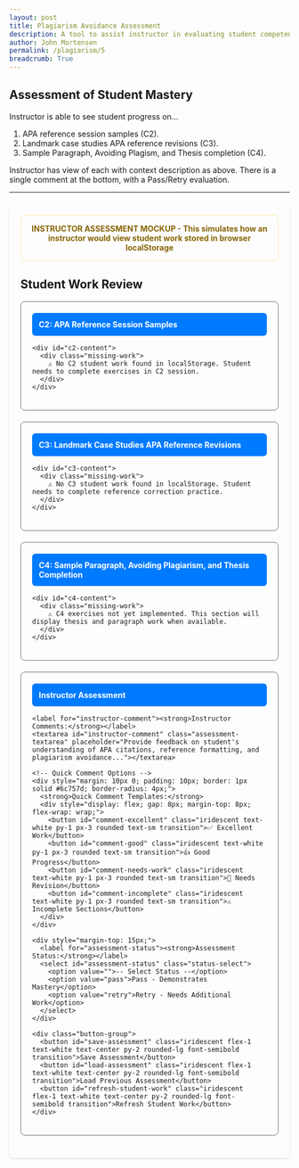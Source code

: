 ```yaml
---
layout: post
title: Plagiarism Avoidance Assessment
description: A tool to assist instructor in evaluating student competency in APA reference and citations. 
author: John Mortensen
permalink: /plagiarism/5
breadcrumb: True
---
```


## Assessment of Student Mastery

Instructor is able to see student progress on...

1. APA reference session samples (C2).
2. Landmark case studies APA reference revisions (C3).
3. Sample Paragraph, Avoiding Plagism, and Thesis completion (C4).

Instructor has view of each with context description as above.  There is a single comment at the bottom, with a Pass/Retry evaluation.

---

<style>
  .assessment-container {
    max-width: 1000px;
    margin: 20px auto;
    padding: 20px;
    border-radius: 8px;
    box-shadow: 0 2px 4px rgba(0,0,0,0.1);
  }
  
  .student-work-card {
    border: 1px solid #6c757d;
    border-radius: 8px;
    padding: 20px;
    margin-bottom: 20px;
  }
  
  .lesson-header {
    background-color: #007bff;
    color: white;
    padding: 12px;
    border-radius: 6px;
    margin-bottom: 15px;
    font-weight: bold;
  }
  
  .work-section {
    border-left: 4px solid #007bff;
    padding: 15px;
    margin: 10px 0;
    border-radius: 4px;
  }
  
  .missing-work {
    border-left: 4px solid #dc3545;
    padding: 15px;
    margin: 10px 0;
    border-radius: 4px;
    color: #721c24;
  }
  
  .assessment-textarea {
    width: 100%;
    min-height: 100px;
    padding: 12px;
    border: 1px solid #6c757d;
    border-radius: 4px;
    font-family: Arial, sans-serif;
    line-height: 1.6;
    resize: vertical;
  }
  
  .status-select {
    padding: 8px 12px;
    border: 1px solid #6c757d;
    border-radius: 4px;
    font-size: 16px;
    margin-left: 10px;
    color: #495057;
  }
  
  .button-group {
    display: flex;
    gap: 10px;
    margin-top: 15px;
    flex-wrap: wrap;
  }
  
  .mockup-notice {
    border: 1px solid #ffeaa7;
    border-radius: 8px;
    padding: 15px;
    margin-bottom: 20px;
    text-align: center;
    font-weight: bold;
    color: #856404;
  }
</style>

<div class="assessment-container">
  
  <div class="mockup-notice">
    INSTRUCTOR ASSESSMENT MOCKUP - This simulates how an instructor would view student work stored in browser localStorage
  </div>
  
  <h2>Student Work Review</h2>
  
  <!-- C2 Work Display -->
  <div class="student-work-card">
    <div class="lesson-header">
      C2: APA Reference Session Samples
    </div>

    <div id="c2-content">
      <div class="missing-work">
        ⚠️ No C2 student work found in localStorage. Student needs to complete exercises in C2 session.
      </div>
    </div>
  </div>
  
  <!-- C3 Work Display -->
  <div class="student-work-card">
    <div class="lesson-header">
      C3: Landmark Case Studies APA Reference Revisions
    </div>

    <div id="c3-content">
      <div class="missing-work">
        ⚠️ No C3 student work found in localStorage. Student needs to complete reference correction practice.
      </div>
    </div>
  </div>
  
  <!-- C4 Work Display (Placeholder for future) -->
  <div class="student-work-card">
    <div class="lesson-header">
      C4: Sample Paragraph, Avoiding Plagiarism, and Thesis Completion
    </div>

    <div id="c4-content">
      <div class="missing-work">
        ⚠️ C4 exercises not yet implemented. This section will display thesis and paragraph work when available.
      </div>
    </div>
  </div>
  
  <!-- Instructor Assessment -->
  <div class="student-work-card">
    <div class="lesson-header">
      Instructor Assessment
    </div>

    <label for="instructor-comment"><strong>Instructor Comments:</strong></label>
    <textarea id="instructor-comment" class="assessment-textarea" placeholder="Provide feedback on student's understanding of APA citations, reference formatting, and plagiarism avoidance..."></textarea>
    
    <!-- Quick Comment Options -->
    <div style="margin: 10px 0; padding: 10px; border: 1px solid #6c757d; border-radius: 4px;">
      <strong>Quick Comment Templates:</strong>
      <div style="display: flex; gap: 8px; margin-top: 8px; flex-wrap: wrap;">
        <button id="comment-excellent" class="iridescent text-white py-1 px-3 rounded text-sm transition">✅ Excellent Work</button>
        <button id="comment-good" class="iridescent text-white py-1 px-3 rounded text-sm transition">👍 Good Progress</button>
        <button id="comment-needs-work" class="iridescent text-white py-1 px-3 rounded text-sm transition">📝 Needs Revision</button>
        <button id="comment-incomplete" class="iridescent text-white py-1 px-3 rounded text-sm transition">⚠️ Incomplete Sections</button>
      </div>
    </div>
    
    <div style="margin-top: 15px;">
      <label for="assessment-status"><strong>Assessment Status:</strong></label>
      <select id="assessment-status" class="status-select">
        <option value="">-- Select Status --</option>
        <option value="pass">Pass - Demonstrates Mastery</option>
        <option value="retry">Retry - Needs Additional Work</option>
      </select>
    </div>
    
    <div class="button-group">
      <button id="save-assessment" class="iridescent flex-1 text-white text-center py-2 rounded-lg font-semibold transition">Save Assessment</button>
      <button id="load-assessment" class="iridescent flex-1 text-white text-center py-2 rounded-lg font-semibold transition">Load Previous Assessment</button>
      <button id="refresh-student-work" class="iridescent flex-1 text-white text-center py-2 rounded-lg font-semibold transition">Refresh Student Work</button>
    </div>
  </div>
  
  <div id="assessment-status-message" style="margin: 10px 0; padding: 8px; border-radius: 4px; display: none;"></div>
</div>

<script>
document.addEventListener("DOMContentLoaded", function() {
    console.log("C5 Assessment page script loaded!");

    // Status message helper function
    function showStatusMessage(message, type) {
        const statusDiv = document.getElementById("assessment-status-message");
        statusDiv.textContent = message;
        statusDiv.style.display = "block";

        switch(type) {
            case "success":
                statusDiv.style.backgroundColor = "#d1ecf1";
                statusDiv.style.color = "#0c5460";
                statusDiv.style.border = "1px solid #bee5eb";
                break;
            case "error":
                statusDiv.style.backgroundColor = "#e9ecef";
                statusDiv.style.color = "#495057";
                statusDiv.style.border = "1px solid #6c757d";
                break;
            case "info":
                statusDiv.style.backgroundColor = "#d1ecf1";
                statusDiv.style.color = "#0c5460";
                statusDiv.style.border = "1px solid #bee5eb";
                break;
        }

        setTimeout(() => {
            statusDiv.style.display = "none";
        }, 4000);
    }

    // Load and display student work
    function loadStudentWork() {
        console.log("loadStudentWork() function called!");
        
        // Helper function to safely get value or show 'Not available'
        function safeValue(obj, path, defaultValue = 'Not available') {
            return path.split('.').reduce((current, key) => current && current[key], obj) || defaultValue;
        }

        // Load C2 Work - Parse from assessment data
        const c2Container = document.getElementById('c2-content');
        const c2AssessmentData = localStorage.getItem('plagiarism-c2-assessment');
        
        console.log("C2 localStorage check:", c2AssessmentData ? "Data found" : "No data found");

        let c2HasData = false;
        let c2Content = '';

        if (c2AssessmentData) {
            try {
                const c2Work = JSON.parse(c2AssessmentData);
                const completedDate = new Date(c2Work.timestamp).toLocaleString();
                c2HasData = true;
                c2Content = '<div class="work-section">';

                c2Content += `
                    <strong>📅 Assessment Completed:</strong> ${completedDate}<br><br>
                    <strong>Salem's Citation Exercise:</strong><br>
                    <em>In-text Citation:</em><br>
                    <div style="padding: 8px; border-radius: 4px; margin: 5px 0;">
                        ${safeValue(c2Work, 'studentWork.salemExercise.citation')}
                    </div>
                    <em>Reference List Entry:</em><br>
                    <div style="padding: 8px; border-radius: 4px; margin: 5px 0;">
                        ${safeValue(c2Work, 'studentWork.salemExercise.reference')}
                    </div>
                    <strong>Comparison Exercise:</strong><br>
                    <em>Uncited Version:</em><br>
                    <div style="padding: 8px; border-radius: 4px; margin: 5px 0;">
                        ${safeValue(c2Work, 'studentWork.comparisonExercise.uncited')}
                    </div>
                    <em>Properly Cited Version:</em><br>
                    <div style="padding: 8px; border-radius: 4px; margin: 5px 0;">
                        ${safeValue(c2Work, 'studentWork.comparisonExercise.cited')}
                    </div>
                    <em>Reference List:</em><br>
                    <div style="padding: 8px; border-radius: 4px; margin: 5px 0;">
                        ${safeValue(c2Work, 'studentWork.comparisonExercise.references')}
                    </div>
                `;

                c2Content += '</div>';
            } catch (error) {
                c2Content = '<div class="missing-work">❌ Error loading C2 assessment data: ' + error.message + '</div>';
            }
        }

        if (c2HasData) {
            c2Container.innerHTML = c2Content;
        }

        // Load C3 Work - Parse from assessment data  
        const c3Container = document.getElementById('c3-content');
        const c3AssessmentData = localStorage.getItem('plagiarism-c3-assessment');

        let c3HasData = false;
        let c3Content = '';

        if (c3AssessmentData) {
            try {
                const c3Work = JSON.parse(c3AssessmentData);
                const completedDate = new Date(c3Work.timestamp).toLocaleString();
                c3HasData = true;
                c3Content = '<div class="work-section">';

                c3Content += `
                    <strong>📅 Assessment Completed:</strong> ${completedDate}<br><br>
                    <strong>Taylor Swift Reference Correction:</strong><br>
                    <em>Original weak reference:</em> MSN. (2025). Taylor Swift's legal odyssey...<br>
                    <em>Student's improved version:</em><br>
                    <div style="padding: 8px; border-radius: 4px; margin: 5px 0;">
                        ${safeValue(c3Work, 'studentWork.taylorSwiftReference')}
                    </div>
                    <strong>Pete Hegseth Reference Correction:</strong><br>
                    <em>Original weak reference:</em> News source on 2025 academic misconduct cases.<br>
                    <em>Student's improved version:</em><br>
                    <div style="padding: 8px; border-radius: 4px; margin: 5px 0;">
                        ${safeValue(c3Work, 'studentWork.peteHegsethReference')}
                    </div>
                `;

                c3Content += '</div>';
            } catch (error) {
                c3Content = '<div class="missing-work">❌ Error loading C3 assessment data: ' + error.message + '</div>';
            }
        }

        if (c3HasData) {
            c3Container.innerHTML = c3Content;
        }

        // Load C4 Work - Parse from assessment data
        const c4Container = document.getElementById('c4-content');
        const c4AssessmentData = localStorage.getItem('plagiarism-c4-assessment');

        if (c4AssessmentData) {
            try {
                const c4Work = JSON.parse(c4AssessmentData);
                const completedDate = new Date(c4Work.timestamp).toLocaleString();
                const content = `
                    <strong>Writing Analysis Mode:</strong> ${safeValue(c4Work, 'studentWork.analysisMode')}<br>
                    <strong>Word Count:</strong> ${safeValue(c4Work, 'studentWork.wordCount')}<br><br>
                    <strong>Student Writing Sample:</strong><br>
                    <div style="padding: 8px; border-radius: 4px; margin: 5px 0; white-space: pre-wrap;">${safeValue(c4Work, 'studentWork.writingContent')}</div>
                `;

                c4Container.innerHTML = `
                    <div class="work-section">
                        <strong>📅 Completed:</strong> ${completedDate}<br><br>
                        <strong>C4 Writing Workshop:</strong><br>
                        <div style="padding: 8px; border-radius: 4px; margin: 5px 0;">
                            ${content}
                        </div>
                    </div>
                `;
            } catch (error) {
                c4Container.innerHTML = '<div class="missing-work">❌ Error loading C4 data: ' + error.message + '</div>';
            }
        }
    }

    // Save instructor assessment
    document.getElementById("save-assessment").onclick = function() {
        const comment = document.getElementById("instructor-comment").value.trim();
        const status = document.getElementById("assessment-status").value;

        if (comment.length === 0 || status === "") {
            showStatusMessage("⚠️ Please provide both comment and status before saving", "error");
            return;
        }

        try {
            const assessmentData = {
                instructorComment: comment,
                assessmentStatus: status,
                timestamp: new Date().toISOString(),
                studentDataReviewed: {
                    c2Available: !!localStorage.getItem('plagiarism-c2-assessment'),
                    c3Available: !!localStorage.getItem('plagiarism-c3-assessment'),
                    c4Available: !!localStorage.getItem('plagiarism-c4-assessment')
                }
            };

            localStorage.setItem('plagiarism-instructor-assessment', JSON.stringify(assessmentData));
            showStatusMessage("Assessment saved successfully!", "success");
        } catch (error) {
            showStatusMessage("❌ Failed to save assessment: " + error.message, "error");
        }
    };

    // Load instructor assessment
    document.getElementById("load-assessment").onclick = function() {
        try {
            const saved = localStorage.getItem('plagiarism-instructor-assessment');
            if (saved) {
                const data = JSON.parse(saved);
                document.getElementById("instructor-comment").value = data.instructorComment;
                document.getElementById("assessment-status").value = data.assessmentStatus;
                const saveDate = new Date(data.timestamp).toLocaleString();
                showStatusMessage(`Assessment loaded! (Saved: ${saveDate})`, "success");
            } else {
                showStatusMessage("⚠️ No saved assessment found", "info");
            }
        } catch (error) {
            showStatusMessage("❌ Failed to load assessment: " + error.message, "error");
        }
    };

    // Refresh student work
    document.getElementById("refresh-student-work").onclick = function() {
        loadStudentWork();
        showStatusMessage("Student work refreshed from localStorage", "info");
    };

    // Quick comment templates functionality
    function addQuickComment(template) {
        const commentArea = document.getElementById('instructor-comment'); // Fixed: removed 's'
        if (commentArea) {
            const currentText = commentArea.value;
            const separator = currentText.trim() ? '\n\n' : '';
            commentArea.value = currentText + separator + template;

            // Trigger the input event to ensure any validation or auto-save works
            commentArea.dispatchEvent(new Event('input', { bubbles: true }));

            // Show feedback
            showStatusMessage("Comment template added", "success");
        } else {
            console.error("Could not find instructor-comment textarea");
        }
    }

    // Add event listeners for comment template buttons
    document.getElementById('comment-excellent').onclick = function() {
        addQuickComment("Excellent Work! You've demonstrated a comprehensive understanding of academic integrity principles. Your citations are properly formatted, your writing shows clear original thinking, and you've successfully avoided plagiarism pitfalls. Keep up the outstanding work!");
    };

    document.getElementById('comment-good').onclick = function() {
        addQuickComment("Good Progress! You're showing solid understanding of the material. Your work demonstrates effort and learning. Continue to focus on proper citation techniques and original expression of ideas.");
    };

    document.getElementById('comment-needs-revision').onclick = function() {
        addQuickComment("Needs Revision: Review the reported sections that are incomplete or need improvement. Please pay special attention to citation formatting and ensure all sources are properly attributed. Resubmit after making necessary corrections.");
    };

    document.getElementById('comment-incomplete').onclick = function() {
        addQuickComment("Incomplete Sections: Several required components are missing or inadequately completed. Please review the assignment requirements and complete all sections before resubmission. Focus on thoroughness and attention to detail.");
    };

    // Initial load
    console.log("About to call loadStudentWork() and load-assessment click");
    loadStudentWork();
    document.getElementById("load-assessment").click();
    console.log("Initial setup complete");
});
</script>
